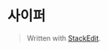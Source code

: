# 사이퍼 




> Written with [StackEdit](https://stackedit.io/).
<!--stackedit_data:
eyJoaXN0b3J5IjpbLTExODIzNzc1NzddfQ==
-->